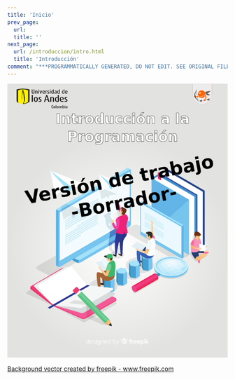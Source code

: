 ```yaml
---
title: 'Inicio'
prev_page:
  url: 
  title: ''
next_page:
  url: /introduccion/intro.html
  title: 'Introducción'
comment: "***PROGRAMMATICALLY GENERATED, DO NOT EDIT. SEE ORIGINAL FILES IN /content***"
---
```


![](portada.png)

<a href="https://www.freepik.com/free-photos-vectors/background">Background vector created by freepik - www.freepik.com</a>